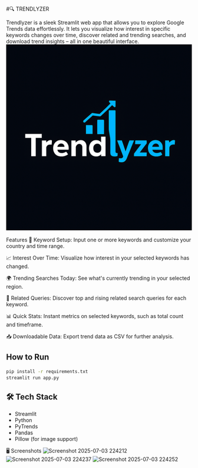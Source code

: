   #🔍 TRENDLYZER

Trendlyzer is a sleek Streamlit web app that allows you to explore Google Trends data effortlessly. It lets you visualize how interest in specific keywords changes over time, discover related and trending searches, and download trend insights – all in one beautiful interface.
![Trendlyzer Logo](logo.png)

Features
🔑 Keyword Setup: Input one or more keywords and customize your country and time range.

📈 Interest Over Time: Visualize how interest in your selected keywords has changed.

🌍 Trending Searches Today: See what's currently trending in your selected region.

🔎 Related Queries: Discover top and rising related search queries for each keyword.

📊 Quick Stats: Instant metrics on selected keywords, such as total count and timeframe.

📥 Downloadable Data: Export trend data as CSV for further analysis.

##  How to Run

```bash
pip install -r requirements.txt
streamlit run app.py
```
## 🛠️ Tech Stack

- Streamlit
- Python
- PyTrends
- Pandas
- Pillow (for image support)
  
🖥️ Screenshots
![Screenshot 2025-07-03 224212](https://github.com/user-attachments/assets/05896984-2423-48e0-a0e0-4f1c18d94d58)
![Screenshot 2025-07-03 224237](https://github.com/user-attachments/assets/da79acc8-1604-48a1-8492-951bbc019f8d)
![Screenshot 2025-07-03 224252](https://github.com/user-attachments/assets/21837079-129d-45b8-8453-68d900526691)

